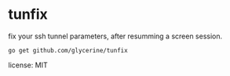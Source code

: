 # tunfix
fix your ssh tunnel parameters, after resumming a screen session.

```
go get github.com/glycerine/tunfix
```

license: MIT

